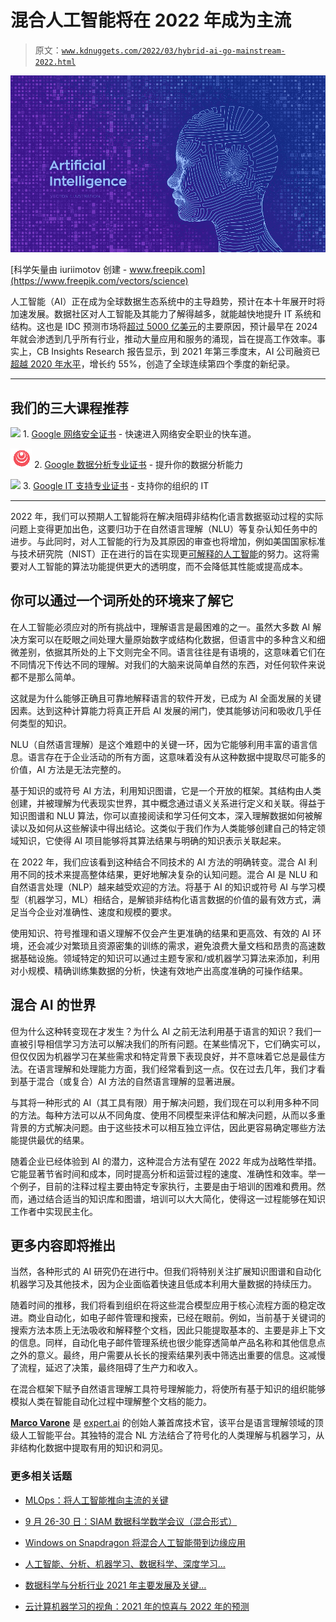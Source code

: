 # 混合人工智能将在 2022 年成为主流

> 原文：[`www.kdnuggets.com/2022/03/hybrid-ai-go-mainstream-2022.html`](https://www.kdnuggets.com/2022/03/hybrid-ai-go-mainstream-2022.html)

![混合人工智能将在 2022 年成为主流](img/0aeae889444e27f0c961f967a2c9294a.png)

[科学矢量由 iuriimotov 创建 - www.freepik.com](https://www.freepik.com/vectors/science)

人工智能（AI）正在成为全球数据生态系统中的主导趋势，预计在本十年展开时将加速发展。数据社区对人工智能及其能力了解得越多，就能越快地提升 IT 系统和结构。这也是 IDC 预测市场将[超过 5000 亿美元](https://www.idc.com/getdoc.jsp?containerId=prUS48127321)的主要原因，预计最早在 2024 年就会渗透到几乎所有行业，推动大量应用和服务的涌现，旨在提高工作效率。事实上，CB Insights Research 报告显示，到 2021 年第三季度末，AI 公司融资已[超越 2020 年水平](https://www.cbinsights.com/research/report/ai-trends-q3-2021/)，增长约 55%，创造了全球连续第四个季度的新纪录。

* * *

## 我们的三大课程推荐

![](img/0244c01ba9267c002ef39d4907e0b8fb.png) 1\. [Google 网络安全证书](https://www.kdnuggets.com/google-cybersecurity) - 快速进入网络安全职业的快车道。

![](img/e225c49c3c91745821c8c0368bf04711.png) 2\. [Google 数据分析专业证书](https://www.kdnuggets.com/google-data-analytics) - 提升你的数据分析能力

![](img/0244c01ba9267c002ef39d4907e0b8fb.png) 3\. [Google IT 支持专业证书](https://www.kdnuggets.com/google-itsupport) - 支持你的组织的 IT

* * *

2022 年，我们可以预期人工智能将在解决阻碍非结构化语言数据驱动过程的实际问题上变得更加出色，这要归功于在自然语言理解（NLU）等复杂认知任务中的进步。与此同时，对人工智能的行为及其原因的审查也将增加，例如美国国家标准与技术研究院（NIST）正在进行的旨在实现更[可解释的人工智能](https://nvlpubs.nist.gov/nistpubs/ir/2021/NIST.IR.8312.pdf)的努力。这将需要对人工智能的算法功能提供更大的透明度，而不会降低其性能或提高成本。

## **你可以通过一个词所处的环境来了解它**

在人工智能必须应对的所有挑战中，理解语言是最困难的之一。虽然大多数 AI 解决方案可以在眨眼之间处理大量原始数字或结构化数据，但语言中的多种含义和细微差别，依据其所处的上下文则完全不同。语言往往是有语境的，这意味着它们在不同情况下传达不同的理解。对我们的大脑来说简单自然的东西，对任何软件来说都不是那么简单。

这就是为什么能够正确且可靠地解释语言的软件开发，已成为 AI 全面发展的关键因素。达到这种计算能力将真正开启 AI 发展的闸门，使其能够访问和吸收几乎任何类型的知识。

NLU（自然语言理解）是这个难题中的关键一环，因为它能够利用丰富的语言信息。语言存在于企业活动的所有方面，这意味着没有从这种数据中提取尽可能多的价值，AI 方法是无法完整的。

基于知识的或符号 AI 方法，利用知识图谱，它是一个开放的框架。其结构由人类创建，并被理解为代表现实世界，其中概念通过语义关系进行定义和关联。得益于知识图谱和 NLU 算法，你可以直接阅读和学习任何文本，深入理解数据如何被解读以及如何从这些解读中得出结论。这类似于我们作为人类能够创建自己的特定领域知识，它使得 AI 项目能够将其算法结果与明确的知识表示关联起来。

在 2022 年，我们应该看到这种结合不同技术的 AI 方法的明确转变。混合 AI 利用不同的技术来提高整体结果，更好地解决复杂的认知问题。混合 AI 是 NLU 和自然语言处理（NLP）越来越受欢迎的方法。将基于 AI 的知识或符号 AI 与学习模型（机器学习，ML）相结合，是解锁非结构化语言数据的价值的最有效方式，满足当今企业对准确性、速度和规模的要求。

使用知识、符号推理和语义理解不仅会产生更准确的结果和更高效、有效的 AI 环境，还会减少对繁琐且资源密集的训练的需求，避免浪费大量文档和昂贵的高速数据基础设施。领域特定的知识可以通过主题专家和/或机器学习算法来添加，利用对小规模、精确训练集数据的分析，快速有效地产出高度准确的可操作结果。

## **混合 AI 的世界**

但为什么这种转变现在才发生？为什么 AI 之前无法利用基于语言的知识？我们一直被引导相信学习方法可以解决我们的所有问题。在某些情况下，它们确实可以，但仅仅因为机器学习在某些需求和特定背景下表现良好，并不意味着它总是最佳方法。在语言理解和处理能力方面，我们经常看到这一点。仅在过去几年，我们才看到基于混合（或复合）AI 方法的自然语言理解的显著进展。

与其将一种形式的 AI（其工具有限）用于解决问题，我们现在可以利用多种不同的方法。每种方法可以从不同角度、使用不同模型来评估和解决问题，从而以多重背景的方式解决问题。由于这些技术可以相互独立评估，因此更容易确定哪些方法能提供最优的结果。

随着企业已经体验到 AI 的潜力，这种混合方法有望在 2022 年成为战略性举措。它能显著节省时间和成本，同时提高分析和运营过程的速度、准确性和效率。举一个例子，目前的注释过程主要由特定专家执行，主要是由于培训的困难和费用。然而，通过结合适当的知识库和图谱，培训可以大大简化，使得这一过程能够在知识工作者中实现民主化。

## **更多内容即将推出**

当然，各种形式的 AI 研究仍在进行中。但我们将特别关注扩展知识图谱和自动化机器学习及其他技术，因为企业面临着快速且低成本利用大量数据的持续压力。

随着时间的推移，我们将看到组织在将这些混合模型应用于核心流程方面的稳定改进。商业自动化，如电子邮件管理和搜索，已经在眼前。例如，当前基于关键词的搜索方法本质上无法吸收和解释整个文档，因此只能提取基本的、主要是非上下文的信息。同样，自动化电子邮件管理系统也很少能穿透简单产品名称和其他信息点之外的意义。最终，用户需要从长长的搜索结果列表中筛选出重要的信息。这减慢了流程，延迟了决策，最终阻碍了生产力和收入。

在混合框架下赋予自然语言理解工具符号理解能力，将使所有基于知识的组织能够模拟人类在智能自动化过程中理解整个文档的能力。

**[Marco Varone](https://www.linkedin.com/in/marco-varone/)** 是 [expert.ai](https://www.expert.ai/) 的创始人兼首席技术官，该平台是语言理解领域的顶级人工智能平台。其独特的混合 NL 方法结合了符号化的人类理解与机器学习，从非结构化数据中提取有用的知识和洞见。

### 更多相关话题

+   [MLOps：将人工智能推向主流的关键](https://www.kdnuggets.com/2022/07/mlops-key-pushing-ai-mainstream.html)

+   [9 月 26-30 日：SIAM 数据科学数学会议（混合形式）](https://www.kdnuggets.com/2022/08/siam-conference-mathematics-data-science-hybrid.html)

+   [Windows on Snapdragon 将混合人工智能带到边缘应用](https://www.kdnuggets.com/qualcomm-windows-on-snapdragon-brings-hybrid-ai-to-apps-at-the-edge)

+   [人工智能、分析、机器学习、数据科学、深度学习…](https://www.kdnuggets.com/2021/12/developments-predictions-ai-machine-learning-data-science-research.html)

+   [数据科学与分析行业 2021 年主要发展及关键…](https://www.kdnuggets.com/2021/12/developments-predictions-data-science-analytics-industry.html)

+   [云计算机器学习的视角：2021 年的惊喜与 2022 年的预测](https://www.kdnuggets.com/2021/12/cloud-ml-perspective-surprises-2021-projections-2022.html)
